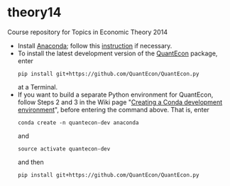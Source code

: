 theory14
========

Course repository for Topics in Economic Theory 2014

* Install [Anaconda](http://continuum.io/downloads);
  follow this [instruction](http://quant-econ.net/py/getting_started.html#installing-anaconda)
  if necessary.
* To install the latest development version of
  the [QuantEcon](https://github.com/QuantEcon/QuantEcon.py) package,
  enter
  ```
  pip install git+https://github.com/QuantEcon/QuantEcon.py
  ```
  at a Terminal.
* If you want to build a separate Python environment for QuantEcon,
  follow Steps 2 and 3 in the Wiki page
  "[Creating a Conda development environment](https://github.com/QuantEcon/QuantEcon.py/wiki/Creating-a-Conda-development-environment)",
  before entering the command above.
  That is, enter
  ```
  conda create -n quantecon-dev anaconda
  ```
  and
  ```
  source activate quantecon-dev
  ```
  and then
  ```
  pip install git+https://github.com/QuantEcon/QuantEcon.py
  ```
